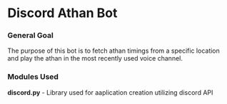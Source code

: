 # Discord Athan Bot

### General Goal
The purpose of this bot is to fetch athan timings from a specific location and play the athan in the most recently used voice channel.

### Modules Used
**discord.py** - Library used for aaplication creation utilizing discord API 
